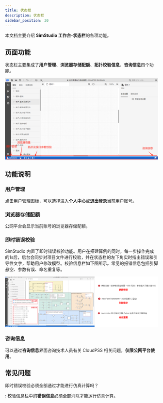 ```yaml
---
title: 状态栏
description: 状态栏
sidebar_position: 30
---
```


本文档主要介绍 **SimStudio 工作台**-**状态栏**的各项功能。

## 页面功能

状态栏主要集成了**用户管理**、**浏览器存储配额**、**拓扑校验信息**、**咨询信息**四个功能。

![状态栏](./2.png)

## 功能说明

### 用户管理

点击用户管理图标，可以选择进入**个人中心**或**退出登录**当前用户账号。

### 浏览器存储配额

公网平台会显示当前账号的浏览器存储配额。

### 即时错误校验

SimStudio 内置了即时错误校验功能。用户在搭建算例的同时，每一步操作完成的1s后，后台会同步对项目文件进行校验，并在状态栏的左下角实时指出错误和引导性文字，帮助用户修改模型。校验信息栏如下图所示。常见的报错信息包括引脚悬空、参数有误、命名重复等。

![即时错误校验](./1.png)

### 咨询信息

可以通过**咨询信息**界面咨询技术人员有关 CloudPSS 相关问题，**仅限公网平台使用**。

## 常见问题

即时错误校验必须全部通过才能进行仿真计算吗？

:   校验信息栏中的**错误信息**必须全部消除才能运行仿真计算。